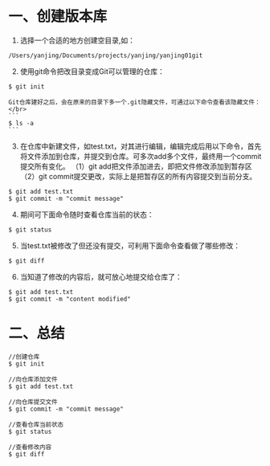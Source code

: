 # 一、创建版本库

1. 选择一个合适的地方创建空目录,如：
```
/Users/yanjing/Documents/projects/yanjing/yanjing01git
```

2. 使用git命令把改目录变成Git可以管理的仓库：
```
$ git init
```
    Git仓库建好之后，会在原来的目录下多一个.git隐藏文件，可通过以下命令查看该隐藏文件：</br>
    ```
	$ ls -a
    ```

3. 在仓库中新建文件，如test.txt，对其进行编辑，编辑完成后用以下命令，首先将文件添加到仓库，并提交到仓库。可多次add多个文件，最终用一个commit提交所有变化。
（1）git add把文件添加进去，即把文件修改添加到暂存区
（2）git commit提交更改，实际上是把暂存区的所有内容提交到当前分支。
```
$ git add test.txt
$ git commit -m "commit message" 
```

4. 期间可下面命令随时查看仓库当前的状态：
```
$ git status
```

5. 当test.txt被修改了但还没有提交，可利用下面命令查看做了哪些修改：
```
$ git diff
```

6. 当知道了修改的内容后，就可放心地提交给仓库了：
```
$ git add test.txt
$ git commit -m "content modified"
```

# 二、总结
```
//创建仓库
$ git init

//向仓库添加文件
$ git add test.txt

//向仓库提交文件
$ git commit -m "commit message"

//查看仓库当前状态
$ git status

//查看修改内容
$ git diff 
```
